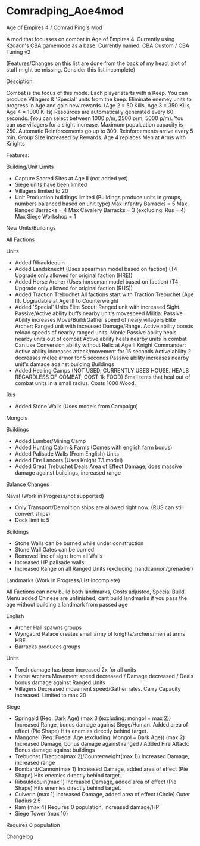 # Comradping_Aoe4mod
Age of Empires 4 / Comrad Ping's Mod

A mod that focusses on combat in Age of Empires 4. Currently using Kzoacn's CBA gamemode as a base.
Currently named: CBA Custom / CBA Tuning v2

(Features/Changes on this list are done from the back of my head, alot of stuff might be missing. Consider this list incomplete)

Desciption:

Combat is the focus of this mode. Each player starts with a Keep. You can produce Villagers & 'Special' units from the keep.
Eliminate enemey units to progress in Age and gain new rewards. (Age 2 = 50 Kills, Age 3 = 350 Kills, Age 4 = 1000 Kills)
Resources are automatically generated every 60 seconds. (You can select between 1000 p/m, 2500 p/m, 5000 p/m). You can use villagers for a slight increase.
Maximum populcation capacity is 250. Automatic Reinforcements go up to 300. Reinforcements arrive every 5 min. Group Size increased by Rewards. Age 4 replaces Men at Arms with Knights


Features:

Building/Unit Limits
- Capture Sacred Sites at Age II (not added yet)
- Siege units have been limited
- Villagers limited to 20
- Unit Production buildings limited (Buildings produce units in groups, numbers balanced based on unit type)
Max Infantry Barracks = 5
Max Ranged Barracks = 4
Max Cavalery Barracks = 3 (excluding: Rus = 4)
Max Siege Workshop = 1


New Units/Buildings

All Factions

Units
- Added Ribauldequin
- Added Landsknecht  (Uses spearman model based on faction) (T4 Upgrade only allowed for original faction (HRE))
- Added Horse Archer (Uses horseman model based on faction) (T4 Upgrade only allowed for original faction (RUS))
- Added Traction Trebuchet
All factions start with Traction Trebuchet (Age II). Upgradable at Age III to Counterweight
- Added 'Special' Units 
Elite Scout: 
Ranged unit with increased Sight.
Passive/Active ability buffs nearby unit's movespeed
Militia:
Passive Ability increases Move/Build/Gather speed of neary villagers
Elite Archer:
Ranged unit with increased Damage/Range.
Active ability boosts reload speeds of nearby ranged units.
Monk:
Passive ability heals nearby units out of combat
Active ability heals nearby units in combat
Can use Conversion ability without Relic at Age II
Knight Commander:
Active ability increases attack/movement for 15 seconds
Active ability 2 decreases melee armor for 5 seconds
Passive ability increases nearby unit's damage against building
Buildings
- Added Healing Camps (NOT USED, CURRENTLY USES HOUSE. HEALS REGARDLESS OF COMBAT, COST 1k FOOD)
Small tents that heal out of combat units in a small radius. Costs 1000 Wood.


Rus
- Added Stone Walls (Uses models from Campaign)

Mongols

Buildings
- Added Lumber/Mining Camp
- Added Hunting Cabin & Farms (Comes with english farm bonus)
- Added Palisade Walls (From English)
Units
- Added Fire Lancers (Uses Knight T3 model)
- Added Great Trebuchet
Deals Area of Effect Damage, does massive damage against buildings, increased range


Balance Changes

Naval (Work in Progress/not supported)
- Only Transport/Demolition ships are allowed right now. (RUS can still convert ships)
- Dock limit is 5


Buildings
- Stone Walls can be burned while under construction
- Stone Wall Gates can be burned
- Removed line of sight from all Walls
- Increased HP palisade walls
- Increased Range on all Ranged Units (excluding: handcannon/grenadier)

Landmarks (Work in Progress/List incomplete)

All Factions can now build both landmarks, Costs adjusted, Special Build Menu added
Chinese are unfinished, cant build landmarks if you pass the age without building a landmark from passed age

English
- Archer Hall spawns groups
- Wyngaurd Palace creates small army of knights/archers/men at arms
HRE
- Barracks produces groups


Units
- Torch damage has been increased 2x for all units
- Horse Archers 
Movement speed decreased / Damage decreased /  Deals bonus damage against Ranged Units
- Villagers
Decreased movement speed/Gather rates. Carry Capacity increased. Limited to max 20

Siege
- Springald (Req: Dark Age) (max 3 (excluding: mongol = max 2)) 
Increased Range, bonus damage against Siege/Human. Added area of effect (Pie Shape) Hits enemies directly behind target.
- Mangonel (Req: Fuedal Age (excluding: Mongol = Dark Age))  (max 2)
Increased Damage, bonus damage against ranged / Added Fire Attack: Bonus damage against buildings
- Trebuchet (Traction(max 2)/Counterweight(max 1))
Increased Damage, increased range
- Bombard/Cannon(max 1)
Increased Damage, added area of effect (Pie Shape) Hits enemies directly behind target.
- Ribauldequin(max 1)
Increased Damage, added area of effect (Pie Shape) Hits enemies directly behind target.
- Culverin (max 1)
Increased Damage, added area of effect (Circle) Outer Radius 2.5
- Ram (max 4)
Requires 0 population, increased damage/HP
- Siege Tower (max 10)

Requires 0 population


Changelog







